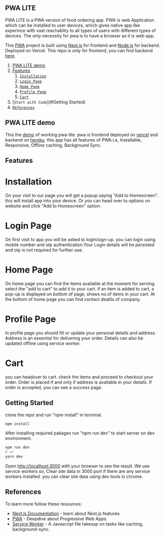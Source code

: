 ## PWA LITE
PWA LITE is a PWA version of food ordering app. PWA is web Application which can be installed to user devices, which gives native app like experince with vast reachablity to all types of users with different types of devices. The only necessity for pwa is to have a browser as it is web app.

This [PWA](https://developers.google.com/web/updates/2015/12/getting-started-pwa) project is built using [Next.js](https://nextjs.org/) for frontend and [Node.js](https://nodejs.org) for backend. Deployed on Vercel. This repo is only for frontend, you can find backend [here](https://github.com/akash-maurya/pwa-Backend).

1. [PWA LITE demo](https://github.com/akash-maurya/PWA-lite/blob/chandrateja/README.md#pwa-lite-demo)
1. [Features](#Features)
   1. [`Installation`](#Installation)
   1. [`Login Page`](#LoginPage)
   1. [`Home Page`](#HomePage)
   1. [`Profile Page`](#ProfilePage)
   1. [`Cart`](#Cart)
1. [`Start with Code`](#Getting Started)
1. [`References`](#References)

## PWA LITE demo
This the [demo](https://licious-lite-ncvl.vercel.app/) of working pwa-lite. pwa is frontend deployed on [vercel](https://vercel.com/) and backend on [heroku](https://www.heroku.com/). this app has all features of PWA.i.e, Installable, Responsive, Offline caching, Background Sync.
## Features

# Installation
On your visit to our page you will get a popup saying "Add to Homescreen". this will install app into your device. Or you can head over to options on website and click "Add to Homescreen" option.

# Login Page
On first visit to app you will be asked to login/sign-up. you can login using mobile number and otp authentication.Your Login details will be persisted and otp is not required for further use.

# Home Page
On home page you can find the items available at the moment for serving. select the "add to cart" to add it to your cart. if an item is added to cart, a pop-up is displayed on bottom of page, shows no.of items in your cart. At the bottom of home page you can find contact deatils of company.

# Profile Page
In profile page you should fill or update your personal details and address. Address is an essential for delivering your order. Details can also be updated offline using service worker.

# Cart
you can headover to cart. check the items and proceed to checkout your order. Order is placed if and only if address is available in your details.
If order is accepted, you can see a success page.

## Getting Started
clone the repo and run "npm install" in terminal.
```bash
npm install
```

After installing required pakages run "npm run dev" to start server on dev environment.

```bash
npm run dev
# or
yarn dev
```

Open [http://localhost:3000](http://localhost:3000) with your browser to see the result. We use service workers so, Clear site data in 3000 port if there are any service workers installed. you can clear site data using dev tools in chrome.


## References

To learn more follow these resources:

- [Next.js Documentation](https://nextjs.org/docs) - learn about Next.js features.
- [PWA](https://web.dev/progressive-web-apps/) - Deepdive about Progressive Web Apps.
- [Service Worker](https://developers.google.com/web/ilt/pwa/introduction-to-service-worker) - A Javascript file takesup on tasks like caching, background-sync.



